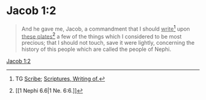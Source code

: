 # Jacob 1:2

> And he gave me, Jacob, a commandment that I should <u>write</u>[^a] upon <u>these plates</u>[^b] a few of the things which I considered to be most precious; that I should not touch, save it were lightly, concerning the history of this people which are called the people of Nephi.

[Jacob 1:2](https://www.churchofjesuschrist.org/study/scriptures/bofm/jacob/1?lang=eng&id=p2#p2)


[^a]: TG [Scribe](https://www.churchofjesuschrist.org/study/scriptures/tg/scribe?lang=eng); [Scriptures, Writing of.](https://www.churchofjesuschrist.org/study/scriptures/tg/scriptures-writing-of?lang=eng)
[^b]: [[1 Nephi 6.6|1 Ne. 6:6.]]
